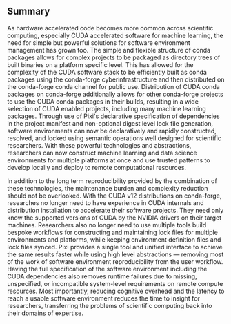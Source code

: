 ## Summary

As hardware accelerated code becomes more common across scientific computing, especially CUDA accelerated software for machine learning, the need for simple but powerful solutions for software environment management has grown too.
The simple and flexible structure of conda packages allows for complex projects to be packaged as directory trees of built binaries on a platform specific level.
This has allowed for the complexity of the CUDA software stack to be efficiently built as conda packages using the conda-forge cyberinfrastructure and then distributed on the conda-forge conda channel for public use.
Distribution of CUDA conda packages on conda-forge additionally allows for other conda-forge projects to use the CUDA conda packages in their builds, resulting in a wide selection of CUDA enabled projects, including many machine learning packages.
Through use of Pixi's declarative specification of dependencies in the project manifest and non-optional digest level lock file generation, software environments can now be declaratively and rapidly constructed, resolved, and locked using semantic operations well designed for scientific researchers.
With these powerful technologies and abstractions, researchers can now construct machine learning and data science environments for multiple platforms at once and use trusted patterns to develop locally and deploy to remote computational resources.

In addition to the long term reproducibility provided by the combination of these technologies, the maintenance burden and complexity reduction should not be overlooked.
With the CUDA v12 distributions on conda-forge, researches no longer need to have experience in CUDA internals and distribution installation to accelerate their software projects.
They need only know the supported versions of CUDA by the NVIDIA drivers on their target machines.
Researchers also no longer need to use multiple tools build bespoke workflows for constructing and maintaining lock files for multiple environments and platforms, while keeping environment definition files and lock files synced.
Pixi provides a single tool and unified interface to achieve the same results faster while using high level abstractions &mdash; removing most of the work of software environment reproducibility from the user workflow.
Having the full specification of the software environment including the CUDA dependencies also removes runtime failures due to missing, unspecified, or incompatible system-level requirements on remote compute resources.
Most importantly, reducing cognitive overhead and the latency to reach a usable software environment reduces the time to insight for researchers, transferring the problems of scientific computing back into their domains of expertise.
